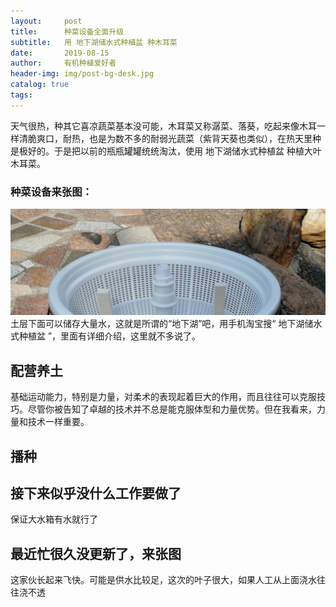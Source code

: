 ```yaml
---
layout:     post
title:      种菜设备全面升级
subtitle:   用 地下湖储水式种植盆 种木耳菜
date:       2019-08-15
author:     有机种植爱好者
header-img: img/post-bg-desk.jpg
catalog: true
tags:
---
```

> 

天气很热，种其它喜凉蔬菜基本没可能，木耳菜又称潺菜、落葵，吃起来像木耳一样清脆爽口，耐热，也是为数不多的耐弱光蔬菜（紫背天葵也类似），在热天里种是极好的。于是把以前的瓶瓶罐罐统统淘汰，使用 地下湖储水式种植盆 种植大叶木耳菜。

### 种菜设备来张图：
![](/img/post-bg-desk.jpg)
土层下面可以储存大量水，这就是所谓的“地下湖”吧，用手机淘宝搜“ 地下湖储水式种植盆 ”，里面有详细介绍，这里就不多说了。

## 配营养土

基础运动能力，特别是力量，对柔术的表现起着巨大的作用，而且往往可以克服技巧。尽管你被告知了卓越的技术并不总是能克服体型和力量优势。但在我看来，力量和技术一样重要。

## 播种

## 接下来似乎没什么工作要做了
   保证大水箱有水就行了

## 最近忙很久没更新了，来张图

   这家伙长起来飞快。可能是供水比较足，这次的叶子很大，如果人工从上面浇水往往浇不透
